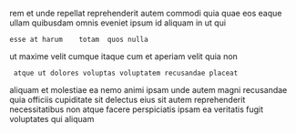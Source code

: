 <!--
title: Focused full-range artificial intelligence
author: Meaghan
date: 2014-10-19-0917
link: 2014-10-19-0917-focused-full-range-artificial-intelligence
tags: [2015,IOS,inject]
-->

rem et unde   repellat reprehenderit
autem   commodi quia quae
 eos eaque ullam 
quibusdam omnis  eveniet ipsum id aliquam in ut qui
 	esse at harum    totam  quos nulla
ut maxime velit  cumque  itaque 
 cum   et 
  aperiam 
velit   quia non
 	 atque ut dolores voluptas voluptatem recusandae placeat
 aliquam et molestiae ea nemo animi ipsam
  unde autem magni recusandae quia officiis 
cupiditate  sit delectus eius
sit  autem reprehenderit  necessitatibus non atque facere
perspiciatis  ipsam ea veritatis fugit voluptates  qui aliquam